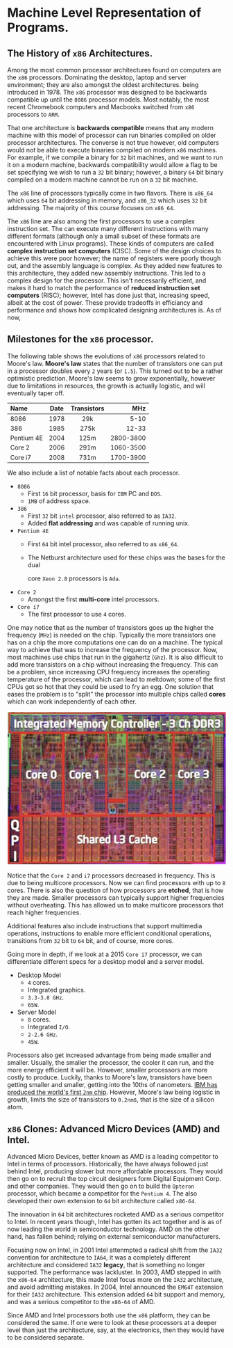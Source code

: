 # Machine Level Representation of Programs.

## The History of `x86` Architectures.

Among the most common processor architectures found on computers are the `x86` processors. Dominating the desktop, laptop and server environment; they are also amongst the oldest architectures. being introduced in 1978. The `x86` processor was designed to be backwards compatible up until the `8086` processor models. Most notably, the most recent Chromebook computers and Macbooks switched from `x86` processors to `ARM`.

That one architecture is **backwards compatible** means that any modern machine with this model of processor can run binaries compiled on older processor architectures. The converse is not true however, old computers would not be able to execute binaries compiled on modern `x86` machines. For example, if we compile a binary for `32` bit machines, and we want to run it on a modern machine, backwards compatibility would allow a flag to be set specifying we wish to run a `32` bit binary; however, a binary `64` bit binary compiled on a modern machine cannot be run on a `32` bit machine.

The `x86` line of processors typically come in two flavors. There is `x86_64` which uses `64` bit addressing in memory, and `x86_32` which uses `32` bit addressing. The majority of this course focuses on `x86_64`.

The `x86` line are also among the first processors to use a complex instruction set. The can execute many different instructions with many different formats \(although only a small subset of these formats are encountered with Linux programs\). These kinds of computers are called **complex instruction set computers** \(CISC\). Some of the design choices to achieve this were poor however; the name of registers were poorly though out, and the assembly language is complex. As they added new features to this architecture, they added new assembly instructions. This led to a complex design for the processor. This isn't necessarily efficient, and makes it hard to match the performance of **reduced instruction set computers** \(RISC\); however, Intel has done just that, increasing speed, albeit at the cost of power. These provide tradeoffs in efficiancy and performance and shows how complicated designing architectures is. As of now,

## Milestones for the `x86` processor.

The following table shows the evolutions of `x86` processors related to Moore's law. **Moore's law** states that the number of transistors one can put in a processor doubles every `2` years \(or `1.5`\). This turned out to be a rather optimistic prediction. Moore's law seems to grow exponentially, however due to limitations in resources, the growth is actually logistic, and will eventually taper off.

| **Name** | **Date** | **Transistors** | **MHz** |
| :--- | :---: | :---: | ---: |
| 8086 | 1978 | 29k | 5-10 |
| 386 | 1985 | 275k | 12-33 |
| Pentium 4E | 2004 | 125m | 2800-3800 |
| Core 2 | 2006 | 291m | 1060-3500 |
| Core i7 | 2008 | 731m | 1700-3900 |

We also include a list of notable facts about each processor.

* `8086`
  * First `16` bit processor, basis for `IBM` PC and `DOS`.
  * `1MB` of address space.
* `386`
  * First `32` bit `intel` processor, also referred to as `IA32`.
  * Added **flat addressing** and was capable of running unix.
* `Pentium 4E`
  * First `64` bit intel processor, also referred to as `x86_64`.
  * The Netburst architecture used for these chips was the bases for the dual

    core `Xeon 2.8` processors is `Ada`.
* `Core 2`
  * Amongst the first **multi-core** intel processors.
* `Core i7`
  * The first processor to use `4` cores.

One may notice that as the number of transistors goes up the higher the frequency \(`MHz`\) is needed on the chip. Typically the more transistors one has on a chip the more computations one can do on a machine. The typical way to achieve that was to increase the frequency of the processor. Now, most machines use chips that run in the gigahertz \(`Ghz`\). It is also difficult to add more transistors on a chip without increasing the frequency. This can be a problem, since increasing CPU frequency increases the operating temperature of the processor, which can lead to meltdown; some of the first CPUs got so hot that they could be used to fry an egg. One solution that eases the problem is to "split" the processor into multiple chips called **cores** which can work independently of each other.

![The Layout of a typical multicore processor.](../.gitbook/assets/integratedMemoryController.png)

Notice that the `Core 2` and `i7` processors decreased in frequency. This is due to being multicore processors. Now we can find processors with up to `8` cores. There is also the question of how processors are **etched**, that is how they are made. Smaller processors can typically support higher frequencies without overheating. This has allowed us to make multicore processors that reach higher frequencies.

Additional features also include instructions that support multimedia operations, instructions to enable more efficient conditional operations, transitions from `32` bit to `64` bit, and of course, more cores.

Going more in depth, if we look at a 2015 `Core i7` processor, we can differentiate different specs for a desktop model and a server model.

* Desktop Model
  * `4` cores.
  * Integrated graphics.
  * `3.3-3.8 GHz`.
  * `65W`.
* Server Model
  * `8` cores.
  * Integrated `I/O`.
  * `2-2.6 GHz`.
  * `45W`.

Processors also get increased advantage from being made smaller and smaller. Usually, the smaller the processor, the cooler it can run, and the more energy efficient it will be. However, smaller processors are more costly to produce. Luckily, thanks to Moore's law, transistors have been getting smaller and smaller, getting into the 10ths of nanometers. [IBM has produced the world's first `2nm` chip](https://arstechnica.com/gadgets/2021/05/ibm-creates-the-worlds-first-2-nm-chip/). However, Moore's law being logistic in growth, limits the size of transistors to `0.2nm`s, that is the size of a silicon atom.

## `x86` Clones: Advanced Micro Devices \(AMD\) and Intel.

Advanced Micro Devices, better known as AMD is a leading competitor to Intel in terms of processors. Historically, the have always followed just behind Intel, producing slower but more affordable processors. They would then go on to recruit the top circuit designers form Digital Equipment Corp. and other companies. They would then go on to build the `Opteron` processor, which became a competitor for the `Pentium 4`. The also developed their own extension to `64` bit architecture called `x86-64`.

The innovation in `64` bit architectures rocketed AMD as a serious competitor to Intel. In recent years though, Intel has gotten its act together and is as of now leading the world in semiconductor technology. AMD on the other hand, has fallen behind; relying on external semiconductor manufacturers.

Focusing now on Intel, in 2001 Intel attenmpted a radical shift from the `IA32` convention for architecture to `IA64`, it was a completely different architecture and considered `IA32` **legacy**, that is something no longer supported. The performance was lackluster. In 2003, AMD stepped in with the `x86-64` architecture, this made Intel focus more on the `IA32` architecture, and avoid admitting mistakes. In 2004, Intel announced the `EM64T` extension for their `IA32` architecture. This extension added `64` bit support and memory, and was a serious competitor to the `x86-64` of AMD.

Since AMD and Intel processors both use the `x86` platform, they can be considered the same. If one were to look at these processors at a deeper level than just the architecture, say, at the electronics, then they would have to be considered separate.

